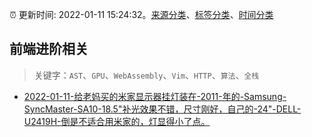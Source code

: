 :alarm_clock: 更新时间: 2022-01-11 15:24:32。[来源分类](../README.md)、[标签分类](../TAGS.md)、[时间分类](../TIMELINE.md)

## 前端进阶相关


> 关键字：`AST`、`GPU`、`WebAssembly`、`Vim`、`HTTP`、`算法`、`全栈`



- [2022-01-11-给老妈买的米家显示器挂灯装在-2011-年的-Samsung-SyncMaster-SA10-18.5"补光效果不错，尺寸刚好，自己的-24"-DELL-U2419H-倒是不适合用米家的，灯显得小了点。](https://www.v2ex.com/t/827650) 